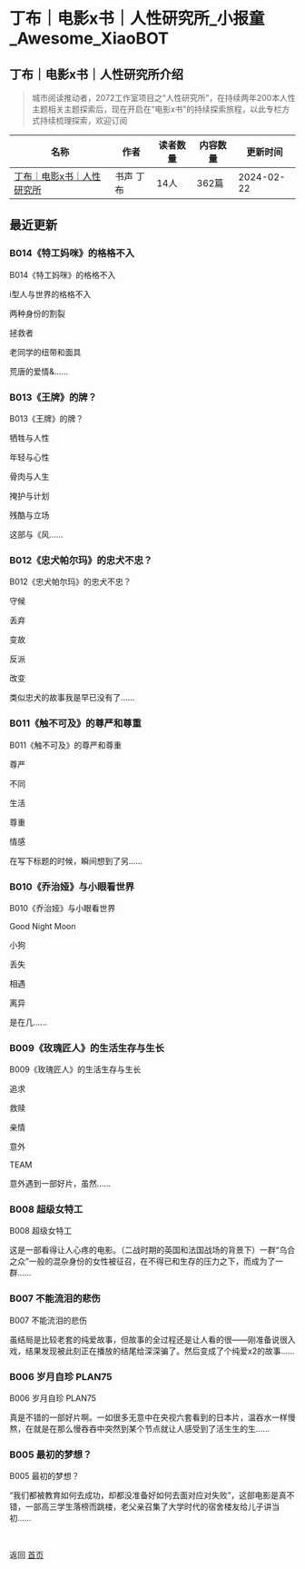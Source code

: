 # 丁布｜电影x书｜人性研究所_小报童_Awesome_XiaoBOT

## 丁布｜电影x书｜人性研究所介绍
> 城市阅读推动者，2072工作室项目之“人性研究所”，在持续两年200本人性主题相关主题探索后，现在开启在“电影x书”的持续探索旅程，以此专栏方式持续梳理探索，欢迎订阅  
  


|名称|作者|读者数量|内容数量|更新时间|
|---|---|---|---|---|
|[丁布｜电影x书｜人性研究所](https://xiaobot.net/p/2032?refer=0b133df9-27dc-423b-8101-639049001c13)|书声 丁布|14人|362篇|2024-02-22|

## 最近更新
### B014《特工妈咪》的格格不入

B014《特工妈咪》的格格不入

i型人与世界的格格不入

两种身份的割裂

拯救者

老同学的纽带和面具

荒唐的爱情&......

### B013《王牌》的牌？

B013《王牌》的牌？

牺牲与人性

年轻与心性

骨肉与人生

掩护与计划

残酷与立场

这部与《风......

### B012《忠犬帕尔玛》的忠犬不忠？

B012《忠犬帕尔玛》的忠犬不忠？

守候

丢弃

变故

反派

改变

类似忠犬的故事我是早已没有了......

### B011《触不可及》的尊严和尊重

B011《触不可及》的尊严和尊重

尊严

不同

生活

尊重

情感

在写下标题的时候，瞬间想到了另......

### B010《乔治娅》与小眼看世界

B010《乔治娅》与小眼看世界

Good Night Moon

小狗

丢失

相遇

离异

是在几......

### B009《玫瑰匠人》的生活生存与生长

B009《玫瑰匠人》的生活生存与生长

追求

救赎

亲情

意外

TEAM

意外遇到一部好片，虽然......

### B008 超级女特工

B008 超级女特工

这是一部看得让人心疼的电影。（二战时期的英国和法国战场的背景下）一群“乌合之众”一般的混杂身份的女性被征召，在不得已和生存的压力之下，而成为了一群......

### B007 不能流泪的悲伤

B007 不能流泪的悲伤

虽结局是比较老套的纯爱故事，但故事的全过程还是让人看的很——刚准备说很入戏，结果发现被此刻正在播放的结尾给深深骗了。然后变成了个纯爱x2的故事......

### B006 岁月自珍 PLAN75

B006 岁月自珍 PLAN75

真是不错的一部好片啊。一如很多无意中在央视六套看到的日本片，温吞水一样慢熬，在就是在那么慢吞吞中突然到某个节点就让人感受到了活生生的生......

### B005 最初的梦想？

B005 最初的梦想？

“我们都被教育如何去成功，却都没准备好如何去面对应对失败”，这部电影是真不错，一部高三学生落榜而跳楼，老父亲召集了大学时代的宿舍楼友给儿子讲当初......


<a href="https://github.com/Reno9527/awesome-xiaobot" style="color: white; text-decoration: none;">awesome-xiaobot</a>

返回 [首页](../README.md)
